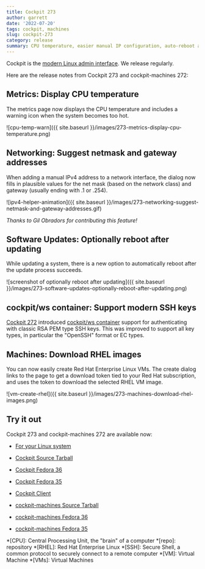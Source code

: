```yaml
---
title: Cockpit 273
author: garrett
date: '2022-07-20'
tags: cockpit, machines
slug: cockpit-273
category: release
summary: CPU temperature, easier manual IP configuration, auto-reboot after software updates, install RHEL VMs
---
```


Cockpit is the [modern Linux admin interface](https://cockpit-project.org/).
We release regularly.

Here are the release notes from Cockpit 273 and cockpit-machines 272:

## Metrics: Display CPU temperature

The metrics page now displays the CPU temperature and includes a warning icon when the system becomes too hot.

![cpu-temp-warn]({{ site.baseurl }}/images/273-metrics-display-cpu-temperature.png)

## Networking: Suggest netmask and gateway addresses

When adding a manual IPv4 address to a network interface, the dialog now fills in plausible values for the net mask (based on the network class) and gateway (usually ending with .1 or .254).

![ipv4-helper-animation]({{ site.baseurl }}/images/273-networking-suggest-netmask-and-gateway-addresses.gif)

_Thanks to Gil Obradors for contributing this feature!_

## Software Updates: Optionally reboot after updating

While updating a system, there is a new option to automatically reboot after the update process succeeds.

![screenshot of optionally reboot after updating]({{ site.baseurl }}/images/273-software-updates-optionally-reboot-after-updating.png)

## cockpit/ws container: Support modern SSH keys

[Cockpit 272](https://cockpit-project.org/blog/cockpit-272.html) introduced [cockpit/ws container](https://quay.io/repository/cockpit/ws) support for authenticating with classic RSA PEM type SSH keys. This was improved to support all key types, in particular the "OpenSSH" format or EC types.

## Machines: Download RHEL images

You can now easily create Red Hat Enterprise Linux VMs. The create dialog links to the page to get a download token tied to your Red Hat subscription, and uses the token to download the selected RHEL VM image.

![vm-create-rhel]({{ site.baseurl }}/images/273-machines-download-rhel-images.png)


## Try it out

Cockpit 273 and cockpit-machines 272 are available now:

* [For your Linux system](https://cockpit-project.org/running.html)

* [Cockpit Source Tarball](https://github.com/cockpit-project/cockpit/releases/tag/273)
* [Cockpit Fedora 36](https://bodhi.fedoraproject.org/updates/?releases=F36&packages=cockpit)
* [Cockpit Fedora 35](https://bodhi.fedoraproject.org/updates/?releases=F35&packages=cockpit)
* [Cockpit Client](https://flathub.org/apps/details/org.cockpit_project.CockpitClient)
* [cockpit-machines Source Tarball](https://github.com/cockpit-project/cockpit-machines/releases/tag/272)
* [cockpit-machines Fedora 36](https://bodhi.fedoraproject.org/updates/?releases=F36&packages=cockpit-machines)
* [cockpit-machines Fedora 35](https://bodhi.fedoraproject.org/updates/?releases=F35&packages=cockpit-machines)

*[CPU]: Central Processing Unit, the "brain" of a computer
*[repo]: repository
*[RHEL]: Red Hat Enterprise Linux
*[SSH]: Secure Shell, a common protocol to securely connect to a remote computer
*[VM]: Virtual Machine
*[VMs]: Virtual Machines
